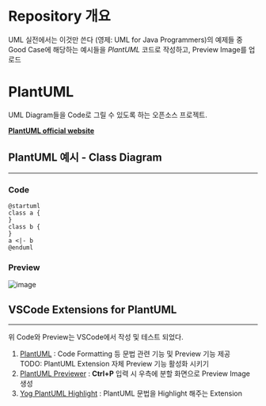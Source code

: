 # Repository 개요

UML 실전에서는 이것만 쓴다 (영제: UML for Java Programmers)의 예제들 중\
Good Case에 해당하는 예시들을 _PlantUML_ 코드로 작성하고, Preview Image를 업로드

# PlantUML

UML Diagram들을 Code로 그릴 수 있도록 하는 오픈소스 프로젝트.

**[PlantUML official website](https://plantuml.com/ko/)**

## PlantUML 예시 - Class Diagram

---

### Code

```
@startuml
class a {
}
class b {
}
a <|- b
@enduml
```

### Preview

![image](https://user-images.githubusercontent.com/12408453/182754815-88dddc94-46b5-4e65-bbd8-e3452705b2c0.png)

## VSCode Extensions for PlantUML

---

위 Code와 Preview는 VSCode에서 작성 및 테스트 되었다.

1. [PlantUML](https://marketplace.visualstudio.com/items?itemName=jebbs.plantuml) : Code Formatting 등 문법 관련 기능 및 Preview 기능 제공\
   TODO: PlantUML Extension 자체 Preview 기능 활성화 시키기
2. [PlantUML Previewer](https://marketplace.visualstudio.com/items?itemName=Mebrahtom.plantumlpreviewer) : **Ctrl+P** 입력 시 우측에 분할 화면으로 Preview Image 생성
3. [Yog PlantUML Highlight](https://marketplace.visualstudio.com/items?itemName=Yog.yog-plantuml-highlight) : PlantUML 문법을 Highlight 해주는 Extension
